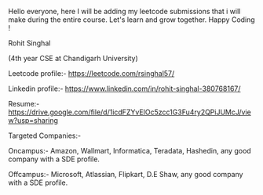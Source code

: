 Hello everyone, here I will be adding my leetcode submissions that i will make during the entire course.
Let's learn and grow together.
Happy Coding !

Rohit Singhal

(4th year CSE at Chandigarh University)

Leetcode profile:-  https://leetcode.com/rsinghal57/   

Linkedin profile:- https://www.linkedin.com/in/rohit-singhal-380768167/

Resume:- https://drive.google.com/file/d/1icdFZYvEIOc5zcc1G3Fu4ry2QPiJUMcJ/view?usp=sharing

Targeted Companies:-

Oncampus:- Amazon, Wallmart, Informatica, Teradata, Hashedin, any good company with a SDE profile.

Offcampus:- Microsoft, Atlassian, Flipkart, D.E Shaw, any good company with a SDE profile.

